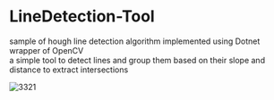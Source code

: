 # LineDetection-Tool
sample of hough line detection algorithm implemented using Dotnet wrapper of OpenCV
</br> a simple tool to detect lines and group them based on their slope and distance to extract intersections

![3321](https://user-images.githubusercontent.com/6237268/157727320-0d1a1ebb-dac7-42b9-a675-de14ee6fd3ec.jpg)
